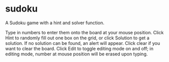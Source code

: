 # sudoku

A Sudoku game with a hint and solver function.

Type in numbers to enter them onto the board at your mouse position. Click Hint to randomly fill out one box on the grid, or click Solution to get a solution. If no solution can be found, an alert will appear. Click clear if you want to clear the board. Click Edit to toggle editing mode on and off; in editing mode, number at mouse position will be erased upon typing.

